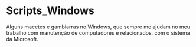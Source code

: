 # Scripts_Windows
Alguns macetes e gambiarras no Windows, que sempre me ajudam no meu trabalho com manutenção de computadores e relacionados, com o sistema da Microsoft.
